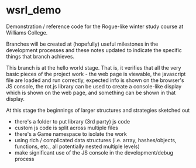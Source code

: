 # wsrl_demo
Demonstration / reference code for the Rogue-like winter study course at Williams College.

Branches will be created at (hopefully) useful milestones in the development processes and these notes updated to indicate the specific things that branch achieves.

This branch is at the hello world stage. That is, it verifies that all the very basic pieces of the project work - the web page is viewable, the javascript file are loaded and run correctly, expected info is shown on the browser's JS console, the rot.js library can be used to create a console-like display which is shown on the web page, and something can be shown in that display.

At this stage the beginnings of larger structures and strategies sketched out
* there's a folder to put library (3rd party) js code
* custom js code is split across multiple files
* there's a Game namespace to isolate the work
* using rich / complicated data structures (i.e. array, hashes/objects, functions, etc., all potentially nested multiple levels)
* make significant use of the JS console in the development/debug process

